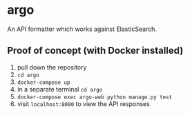 # argo
An API formatter which works against ElasticSearch.

## Proof of concept (with Docker installed)
1. pull down the repository
2. `cd argo`
3. `docker-compose up`
4. in a separate terminal `cd argo`
5. `docker-compose exec argo-web python manage.py test`
6.  visit `localhost:8000` to view the API responses
